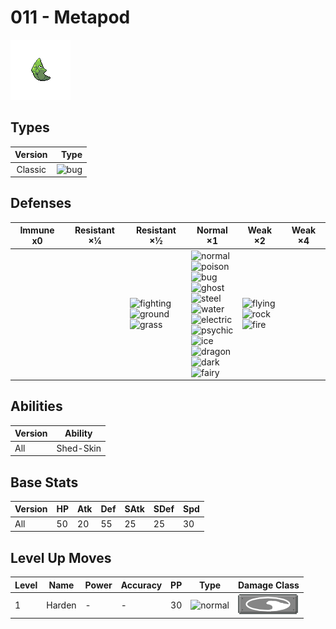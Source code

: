 # 011 - Metapod

![metapod](../img/pokemon/011.png)

## Types

| Version | Type                         |
| :-----: | ---------------------------: |
| Classic | ![bug](../img/types/bug.png) |

## Defenses

| Immune x0 | Resistant ×¼ | Resistant ×½                                                                                                       | Normal ×1                                                                                                                                                                                                                                                                                                                                                                                                                                                     | Weak ×2                                                                                                  | Weak ×4 |
| --------- | ------------ | ------------------------------------------------------------------------------------------------------------------ | ------------------------------------------------------------------------------------------------------------------------------------------------------------------------------------------------------------------------------------------------------------------------------------------------------------------------------------------------------------------------------------------------------------------------------------------------------------- | -------------------------------------------------------------------------------------------------------- | ------- |
|           |              | ![fighting](../img/types/fighting.png)<br/>![ground](../img/types/ground.png)<br/>![grass](../img/types/grass.png) | ![normal](../img/types/normal.png)<br/>![poison](../img/types/poison.png)<br/>![bug](../img/types/bug.png)<br/>![ghost](../img/types/ghost.png)<br/>![steel](../img/types/steel.png)<br/>![water](../img/types/water.png)<br/>![electric](../img/types/electric.png)<br/>![psychic](../img/types/psychic.png)<br/>![ice](../img/types/ice.png)<br/>![dragon](../img/types/dragon.png)<br/>![dark](../img/types/dark.png)<br/>![fairy](../img/types/fairy.png) | ![flying](../img/types/flying.png)<br/>![rock](../img/types/rock.png)<br/>![fire](../img/types/fire.png) |         |

## Abilities

| Version | Ability   |
| ------- | --------- |
| All     | Shed-Skin |

## Base Stats

| Version | HP | Atk | Def | SAtk | SDef | Spd |
| ------- | -- | --- | --- | ---- | ---- | --- |
| All     | 50 | 20  | 55  | 25   | 25   | 30  |

## Level Up Moves

| Level | Name   | Power | Accuracy | PP | Type                               | Damage Class                       |
| ----- | ------ | ----- | -------- | -- | ---------------------------------- | ---------------------------------- |
| 1     | Harden | -     | -        | 30 | ![normal](../img/types/normal.png) | ![status](../img/types/status.png) |